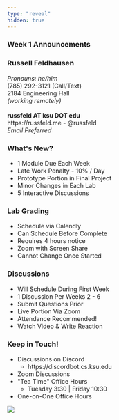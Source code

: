 ```yaml
---
type: "reveal"
hidden: true
---
```


<section>
	<h3>Week 1 Announcements</h3>
</section>
<section>
	<h3>Russell Feldhausen</h3>
	<p>
	  <i>Pronouns: he/him</i><br>
		(785) 292-3121 (Call/Text)<br>
		2184 Engineering Hall<br>
		<i>(working remotely)</i><br>
		<br>
		<b>russfeld AT ksu DOT edu</b><br>
		https://russfeld.me  -  @russfeld<br>
		<i>Email Preferred</i>
	</p>
</section>
<section>
	<h3>What's New?</h3>
	<ul>
	  <li>1 Module Due Each Week</li>
	  <li>Late Work Penalty - 10% / Day</li>
	  <li>Prototype Portion in Final Project</li>
	  <li>Minor Changes in Each Lab</li>
	  <li>5 Interactive Discussions</li>
	</ul>
</section>
<section>
	<h3>Lab Grading</h3>
	<ul>
		<li>Schedule via Calendly</li>
		<li>Can Schedule Before Complete</li>
		<li>Requires 4 hours notice</li>
		<li>Zoom with Screen Share</li>
		<li>Cannot Change Once Started</li>
	</ul>
</section>
<section>
	<h3>Discussions</h3>
	<ul>
	  <li>Will Schedule During First Week</li>
	  <li>1 Discussion Per Weeks 2 - 6</li>
	  <li>Submit Questions Prior</li>
	  <li>Live Portion Via Zoom</li>
	  <li>Attendance Recommended!</li>
	  <li>Watch Video & Write Reaction</li>
	</ul>
</section>
<section>
	<h3>Keep in Touch!</h3>
	<ul>
	  <li>Discussions on Discord<ul>
	  <li>https://discordbot.cs.ksu.edu</li>
	  </ul></li>
	  <li>Zoom Discussions</li>
	  <li>"Tea Time" Office Hours<ul>
	  <li>Tuesday 3:30 | Friday 10:30</li>
	  </ul></li>
	  <li>One-on-One Office Hours</li>
	</ul>
</section>
<section>
  <img class="stretch" src="https://media.giphy.com/media/j1Xyt3DHfJcmk/giphy.gif">
</section>